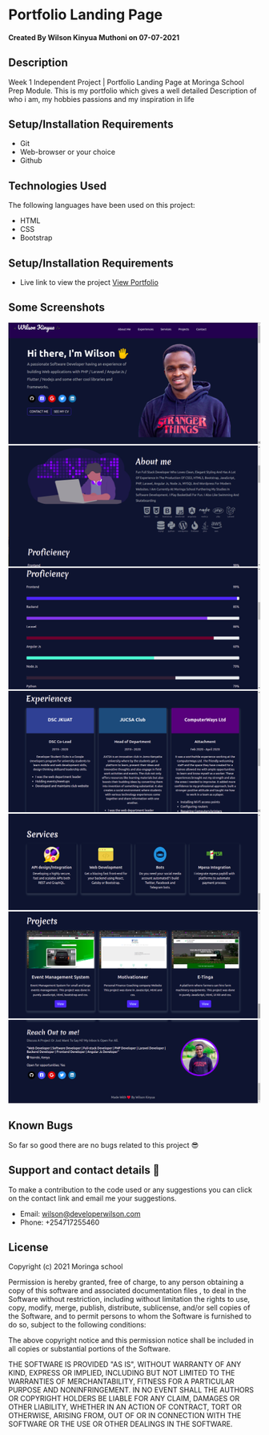 # Portfolio Landing Page

#### Created By Wilson Kinyua Muthoni on 07-07-2021
## Description
Week 1 Independent Project | Portfolio Landing Page at Moringa School Prep Module. This is my portfolio which gives a well detailed Description of who i am, my hobbies passions and my inspiration in life 
## Setup/Installation Requirements
* Git
* Web-browser or your choice
* Github
## Technologies Used
 The following languages have been used on this project:
 * HTML
 * CSS
 * Bootstrap

## Setup/Installation Requirements

* Live link to view the project <a href="https://wilsonkinyua.github.io/my-portfolio/">View Portfolio</a>
## Some Screenshots
<img src="./img/screenshots/1.png" alt="screenshot" />
<img src="./img/screenshots/2.png" alt="screenshot" />
<img src="./img/screenshots/3.png" alt="screenshot" />
<img src="./img/screenshots/4.png" alt="screenshot" />
<img src="./img/screenshots/5.png" alt="screenshot" />
<img src="./img/screenshots/6.png" alt="screenshot" />
<img src="./img/screenshots/7.png" alt="screenshot" />

## Known Bugs
 So far so good there are no bugs related to this project 😎
## Support and contact details 🙂
To make a contribution to the code used or any suggestions you can click on the contact link and email me your suggestions.
* Email: wilson@developerwilson.com
* Phone: +254717255460
## License


Copyright (c) 2021 Moringa school

Permission is hereby granted, free of charge, to any person obtaining a copy
of this software and associated documentation files , to deal
in the Software without restriction, including without limitation the rights
to use, copy, modify, merge, publish, distribute, sublicense, and/or sell
copies of the Software, and to permit persons to whom the Software is
furnished to do so, subject to the following conditions:

The above copyright notice and this permission notice shall be included in all
copies or substantial portions of the Software.

THE SOFTWARE IS PROVIDED "AS IS", WITHOUT WARRANTY OF ANY KIND, EXPRESS OR
IMPLIED, INCLUDING BUT NOT LIMITED TO THE WARRANTIES OF MERCHANTABILITY,
FITNESS FOR A PARTICULAR PURPOSE AND NONINFRINGEMENT. IN NO EVENT SHALL THE
AUTHORS OR COPYRIGHT HOLDERS BE LIABLE FOR ANY CLAIM, DAMAGES OR OTHER
LIABILITY, WHETHER IN AN ACTION OF CONTRACT, TORT OR OTHERWISE, ARISING FROM,
OUT OF OR IN CONNECTION WITH THE SOFTWARE OR THE USE OR OTHER DEALINGS IN THE
SOFTWARE.

  